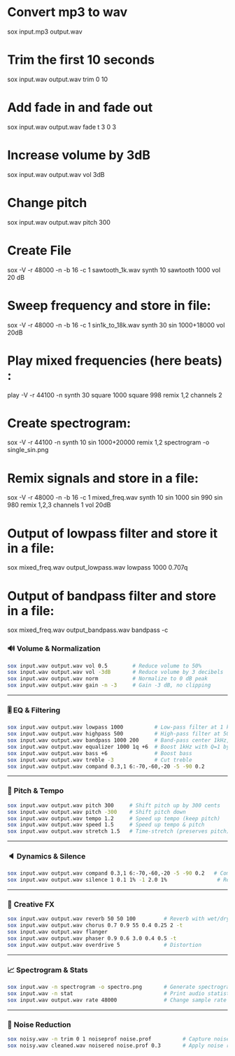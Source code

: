 # Convert mp3 to wav
sox input.mp3 output.wav

# Trim the first 10 seconds
sox input.wav output.wav trim 0 10

# Add fade in and fade out
sox input.wav output.wav fade t 3 0 3

# Increase volume by 3dB
sox input.wav output.wav vol 3dB

# Change pitch
sox input.wav output.wav pitch 300

# Create File
sox -V -r 48000 -n -b 16 -c 1 sawtooth_1k.wav synth 10 sawtooth 1000 vol 20 dB

# Sweep frequency and store in file:
sox -V -r 48000 -n -b 16 -c 1 sin1k_to_18k.wav synth 30 sin 1000+18000 vol 20dB

# Play mixed frequencies (here beats) :
play -V -r 44100 -n synth 30 square 1000 square 998 remix 1,2 channels 2

# Create spectrogram:
sox -V -r 44100 -n synth 10 sin 1000+20000 remix 1,2 spectrogram -o single_sin.png

# Remix signals and store in a file:
sox -V -r 48000 -n -b 16 -c 1 mixed_freq.wav synth 10 sin 1000 sin 990 sin 980 remix 1,2,3 channels 1 vol 20dB

# Output of lowpass filter and store it in a file:
sox mixed_freq.wav output_lowpass.wav lowpass  1000 0.707q

# Output of bandpass filter and store in a file:
sox mixed_freq.wav output_bandpass.wav bandpass -c



### 🔊 **Volume & Normalization**

```bash
sox input.wav output.wav vol 0.5        # Reduce volume to 50%
sox input.wav output.wav vol -3dB       # Reduce volume by 3 decibels
sox input.wav output.wav norm           # Normalize to 0 dB peak
sox input.wav output.wav gain -n -3     # Gain -3 dB, no clipping
```

---

### 🎚️ **EQ & Filtering**

```bash
sox input.wav output.wav lowpass 1000          # Low-pass filter at 1 kHz
sox input.wav output.wav highpass 500          # High-pass filter at 500 Hz
sox input.wav output.wav bandpass 1000 200     # Band-pass center 1kHz, width 200Hz
sox input.wav output.wav equalizer 1000 1q +6  # Boost 1kHz with Q=1 by +6dB
sox input.wav output.wav bass +6               # Boost bass
sox input.wav output.wav treble -3             # Cut treble
sox input.wav output.wav compand 0.3,1 6:-70,-60,-20 -5 -90 0.2
```

---

### 🎵 **Pitch & Tempo**

```bash
sox input.wav output.wav pitch 300     # Shift pitch up by 300 cents
sox input.wav output.wav pitch -300    # Shift pitch down
sox input.wav output.wav tempo 1.2     # Speed up tempo (keep pitch)
sox input.wav output.wav speed 1.5     # Speed up tempo & pitch
sox input.wav output.wav stretch 1.5   # Time-stretch (preserves pitch)
```

---

### 🔈 **Dynamics & Silence**

```bash
sox input.wav output.wav compand 0.3,1 6:-70,-60,-20 -5 -90 0.2   # Compress
sox input.wav output.wav silence 1 0.1 1% -1 2.0 1%                # Remove silence
```

---

### 🌈 **Creative FX**

```bash
sox input.wav output.wav reverb 50 50 100         # Reverb with wet/dry mix
sox input.wav output.wav chorus 0.7 0.9 55 0.4 0.25 2 -t
sox input.wav output.wav flanger
sox input.wav output.wav phaser 0.9 0.6 3.0 0.4 0.5 -t
sox input.wav output.wav overdrive 5              # Distortion
```

---

### 📈 **Spectrogram & Stats**

```bash
sox input.wav -n spectrogram -o spectro.png       # Generate spectrogram image
sox input.wav -n stat                             # Print audio statistics
sox input.wav output.wav rate 48000               # Change sample rate
```

---

### 🧹 **Noise Reduction**

```bash
sox noisy.wav -n trim 0 1 noiseprof noise.prof          # Capture noise profile
sox noisy.wav cleaned.wav noisered noise.prof 0.3       # Apply noise reduction
```
